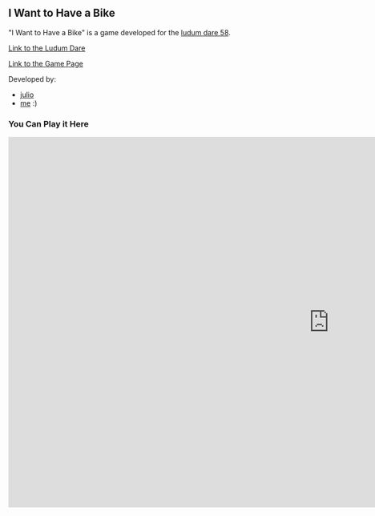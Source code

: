 ## I Want to Have a Bike

"I Want to Have a Bike" is a game developed for the [ludum dare 58](https://ldjam.com/events/ludum-dare/58).

[Link to the Ludum Dare](https://ldjam.com/events/ludum-dare/58/i-want-to-have-a-bike)

[Link to the Game Page](https://aloeffler.itch.io/i-want-to-have-a-bike)

Developed by:
- [julio](https://github.com/jckoronati)
- [me](https://github.com/aloefflerj) :)

### You Can Play it Here
<iframe
    frameborder="0"
    src="https://itch.io/embed-upload/15157614?color=5b7a7a" allowfullscreen=""
    width="1280"
    height="740"
>
    <a href="https://aloeffler.itch.io/i-want-to-have-a-bike">
        Play I Want to Have a Bike on itch.io
    </a>
</iframe>